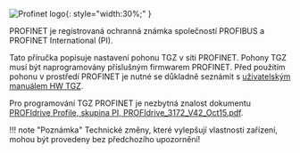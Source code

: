![Profinet logo](../../../../source/img/ProfinetLogo.png){: style="width:30%;" } 

PROFINET je registrovaná ochranná známka společností PROFIBUS a PROFINET International (PI).

Tato příručka popisuje nastavení pohonu TGZ v síti PROFINET. Pohony TGZ musí být naprogramovány příslušným firmwarem PROFINET.
Před použitím pohonu v prostředí PROFINET je nutné se důkladně seznámit s [uživatelským manuálem HW TGZ](../../../../CZ/TGZ/TGZ-D-48-13_26/md/mark.md).

Pro programování TGZ PROFINET je nezbytná znalost dokumentu [PROFIdrive Profile, skupina PI, PROFIdrive_3172_V42_Oct15.pdf](https://www.profibus.com/download/profidrive-profile-drive-technology/).

!!! note "Poznámka"
	Technické změny, které vylepšují vlastnosti zařízení, mohou být provedeny bez předchozího upozornění!